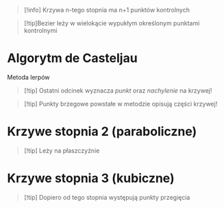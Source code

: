 >[!info] 
>Krzywa n-tego stopnia ma n+1 punktów kontrolnych

>[!tip]Bezier leży w wielokącie wypukłym określonym punktami kontrolnymi
# Algorytm de Casteljau
Metoda lerpów
>[!tip] Ostatni odcinek wyznacza *punkt* oraz *nachylenie* na krzywej!

>[!tip] Punkty brzegowe powstałe w metodzie opisują części krzywej!

# Krzywe stopnia 2 (paraboliczne)
>[!tip] Leży na płaszczyźnie

# Krzywe stopnia 3 (kubiczne)
>[!tip] Dopiero od tego stopnia występują punkty przegięcia